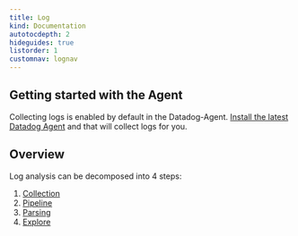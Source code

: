 ```yaml
---
title: Log
kind: Documentation
autotocdepth: 2
hideguides: true
listorder: 1
customnav: lognav
---
```


## Getting started with the Agent

Collecting logs is enabled by default in the Datadog-Agent.
[Install the latest Datadog Agent](https://app.datadoghq.com/account/settings#agent) and that will collect logs for you.

## Overview 

Log analysis can be decomposed into 4 steps:
1. [Collection](/log/collection)
2. [Pipeline](/log/pipeline)
3. [Parsing](/log/parsing)
4. [Explore](/log/explore)